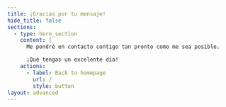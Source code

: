 ```yaml
---
title: ¡Gracias por tu mensaje!
hide_title: false
sections:
  - type: hero_section
    content: |
      Me pondré en contacto contigo tan pronto como me sea posible. 

      ¡Qué tengas un excelente día!
    actions:
      - label: Back to homepage
        url: /
        style: button
layout: advanced
---
```

